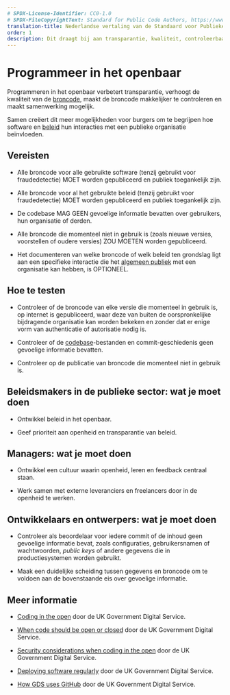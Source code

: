 ```yaml
---
# SPDX-License-Identifier: CC0-1.0
# SPDX-FileCopyrightText: Standard for Public Code Authors, https://www.standardforpubliccode.org/AUTHORS.html
translation-title: Nederlandse vertaling van de Standaard voor Publieke Code
order: 1
description: Dit draagt bij aan transparantie, kwaliteit, controleerbaarheid en samenwerking.
---
```


# Programmeer in het openbaar

Programmeren in het openbaar verbetert transparantie, verhoogt de kwaliteit van de [broncode](../glossary.html#broncode), maakt de broncode makkelijker te controleren en maakt samenwerking mogelijk.

Samen creëert dit meer mogelijkheden voor burgers om te begrijpen hoe software en [beleid](../glossary.html#beleid) hun interacties met een publieke organisatie beïnvloeden.

## Vereisten

- Alle broncode voor alle gebruikte software (tenzij gebruikt voor fraudedetectie) MOET worden gepubliceerd en publiek toegankelijk zijn.

- Alle broncode voor al het gebruikte beleid (tenzij gebruikt voor fraudedetectie) MOET worden gepubliceerd en publiek toegankelijk zijn.

- De codebase MAG GEEN gevoelige informatie bevatten over gebruikers, hun organisatie of derden.

- Alle broncode die momenteel niet in gebruik is (zoals nieuwe versies, voorstellen of oudere versies) ZOU MOETEN worden gepubliceerd.

- Het documenteren van welke broncode of welk beleid ten grondslag ligt aan een specifieke interactie die het [algemeen publiek](../glossary.html#algemeen-publiek) met een organisatie kan hebben, is OPTIONEEL.

## Hoe te testen

- Controleer of de broncode van elke versie die momenteel in gebruik is, op internet is gepubliceerd, waar deze van buiten de oorspronkelijke bijdragende organisatie kan worden bekeken en zonder dat er enige vorm van authenticatie of autorisatie nodig is.

- Controleer of de [codebase](../glossary.html#codebase)-bestanden en commit-geschiedenis geen gevoelige informatie bevatten.

- Controleer op de publicatie van broncode die momenteel niet in gebruik is.

## Beleidsmakers in de publieke sector: wat je moet doen

- Ontwikkel beleid in het openbaar.

- Geef prioriteit aan openheid en transparantie van beleid.

## Managers: wat je moet doen

- Ontwikkel een cultuur waarin openheid, leren en feedback centraal staan.

- Werk samen met externe leveranciers en freelancers door in de openheid te werken.

## Ontwikkelaars en ontwerpers: wat je moet doen

- Controleer als beoordelaar voor iedere commit of de inhoud geen gevoelige informatie bevat, zoals configuraties, gebruikersnamen of wachtwoorden, *public keys* of andere gegevens die in productiesystemen worden gebruikt.

- Maak een duidelijke scheiding tussen gegevens en broncode om te voldoen aan de bovenstaande eis over gevoelige informatie.

## Meer informatie

- [Coding in the open](https://gds.blog.gov.uk/2012/10/12/coding-in-the-open/) door de UK Government Digital Service.

- [When code should be open or closed](https://www.gov.uk/government/publications/open-source-guidance/when-code-should-be-open-or-closed) door de UK Government Digital Service.

- [Security considerations when coding in the open](https://www.gov.uk/government/publications/open-source-guidance/security-considerations-when-coding-in-the-open) door de UK Government Digital Service.

- [Deploying software regularly](https://www.gov.uk/service-manual/technology/deploying-software-regularly) door de UK Government Digital Service.

- [How GDS uses GitHub](https://technology.blog.gov.uk/2014/01/27/how-we-use-github/) door de UK Government Digital Service.
